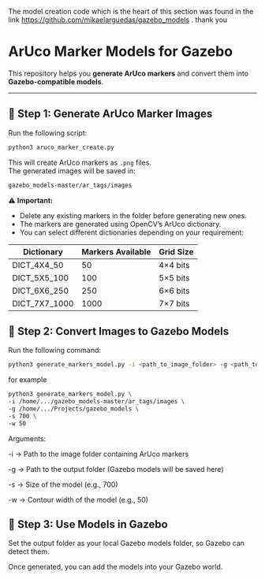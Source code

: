 The model creation code which is the heart of this section was found in the link https://github.com/mikaelarguedas/gazebo_models .
thank you 

# ArUco Marker Models for Gazebo

This repository helps you **generate ArUco markers** and convert them into **Gazebo-compatible models**.  

---

## 📌 Step 1: Generate ArUco Marker Images

Run the following script:

```bash
python3 aruco_marker_create.py
```

This will create ArUco markers as `.png` files.  
The generated images will be saved in:

```bash
gazebo_models-master/ar_tags/images
```

⚠️ **Important:**

- Delete any existing markers in the folder before generating new ones.  
- The markers are generated using OpenCV’s ArUco dictionary.  
- You can select different dictionaries depending on your requirement:  

| Dictionary      | Markers Available | Grid Size |
|-----------------|------------------|-----------|
| DICT_4X4_50     | 50               | 4×4 bits |
| DICT_5X5_100    | 100              | 5×5 bits |
| DICT_6X6_250    | 250              | 6×6 bits |
| DICT_7X7_1000   | 1000             | 7×7 bits |

## 📌 Step 2: Convert Images to Gazebo Models

Run the following command:

```bash
python3 generate_markers_model.py -i <path_to_image_folder> -g <path_to_output_folder> -s <model_size> -w <contour_width>
```
for example
```bash
python3 generate_markers_model.py \
-i /home/.../gazebo_models-master/ar_tags/images \
-g /home/.../Projects/gazebo_models \
-s 700 \
-w 50
```
Arguments:

-i → Path to the image folder containing ArUco markers

-g → Path to the output folder (Gazebo models will be saved here)

-s → Size of the model (e.g., 700)

-w → Contour width of the model (e.g., 50)

## 📌 Step 3: Use Models in Gazebo

Set the output folder as your local Gazebo models folder, so Gazebo can detect them.

Once generated, you can add the models into your Gazebo world.
